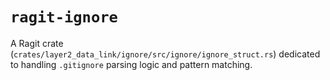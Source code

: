 # `ragit-ignore`

A Ragit crate (`crates/layer2_data_link/ignore/src/ignore/ignore_struct.rs`) dedicated to handling `.gitignore` parsing logic and pattern matching.